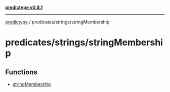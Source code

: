[**predictype v0.8.1**](../../../README.md)

***

[predictype](../../../modules.md) / predicates/strings/stringMembership

# predicates/strings/stringMembership

## Functions

- [stringMembership](functions/stringMembership.md)
